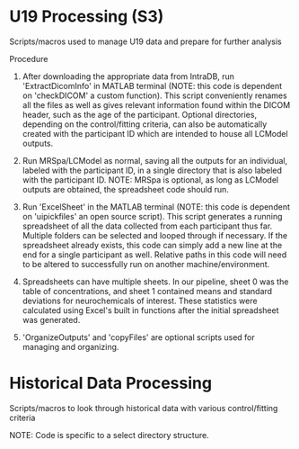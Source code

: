 # U19 Processing (S3)

Scripts/macros used to manage U19 data and prepare for further analysis 

Procedure

1. After downloading the appropriate data from IntraDB, run 'ExtractDicomInfo' in MATLAB terminal (NOTE: this code is dependent on 'checkDICOM' a custom function). This script conveniently renames all the files as well as gives relevant information found within the DICOM header, such as the age of the participant. Optional directories, depending on the control/fitting criteria, can also be automatically created with the participant ID which are intended to house all LCModel outputs. 

2. Run MRSpa/LCModel as normal, saving all the outputs for an individual, labeled with the participant ID, in a single directory that is also labeled with the participant ID. NOTE: MRSpa is optional, as long as LCModel outputs are obtained, the spreadsheet code should run.

3. Run 'ExcelSheet' in the MATLAB terminal (NOTE: this code is dependent on 'uipickfiles' an open source script). This script generates a running spreadsheet of all the data collected from each participant thus far. Multiple folders can be selected and looped through if necessary. If the spreadsheet already exists, this code can simply add a new line at the end for a single participant as well. Relative paths in this code will need to be altered to successfully run on another machine/environment.  

4. Spreadsheets can have multiple sheets. In our pipeline, sheet 0 was the table of concentrations, and sheet 1 contained means and standard deviations for neurochemicals of interest. These statistics were calculated using Excel's built in functions after the initial spreadsheet was generated. 

5. 'OrganizeOutputs' and 'copyFiles' are optional scripts used for managing and organizing. 

# Historical Data Processing 

Scripts/macros to look through historical data with various control/fitting criteria 

NOTE: Code is specific to a select directory structure. 



